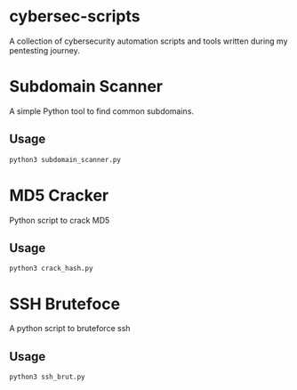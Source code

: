 # cybersec-scripts
A collection of cybersecurity automation scripts and tools written during my pentesting journey.

# Subdomain Scanner
A simple Python tool to find common subdomains.

## Usage
```bash
python3 subdomain_scanner.py
```
# MD5 Cracker
Python script to crack MD5

## Usage
```
python3 crack_hash.py
```
# SSH Brutefoce
A python script to bruteforce ssh
## Usage
```
python3 ssh_brut.py
```

